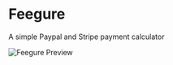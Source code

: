 # Feegure
A simple Paypal and Stripe payment calculator

![Feegure Preview](https://dl.dropboxusercontent.com/s/yxsbl7ub8gwgniz/2015-07-17%20at%2011.15%20PM.png)